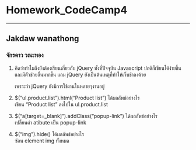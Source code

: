 # Homework_CodeCamp4 
--- 
## Jakdaw wanathong  
### จักรดาว วณะทอง  

1. คิดว่าทําไมถึงยังต้องเรียนเกี่ยวกับ jQuery ทั้งที่ปัจจุบัน Javascript ปกติก็เขียนได้ง่ายขึ้น และมีตัวช่วยอื่นมากขึ้น แถม jQuery ยังเป็นต้นเหตุที่ทําให้เว็บช้าลงด้วย
  
    เพราะว่า jQuery ยังมีการใช้งานในหลายๆงานอยู่

2. $(“ul.product.list”).html(“Product list”) ได้ผลลัพธ์อย่างไร  
เขียน “Product list” ลงไปใน ul.product.list  

3. $(“a[target=_blank]”).addClass(“popup-link”) ได้ผลลัพธ์อย่างไร  
เปลี่ยนค่า atibute เป็น popup-link  
4. $(“img”).hide() ได้ผลลัพธ์อย่างไร  
ซ่อน element img ทั้งหมด
